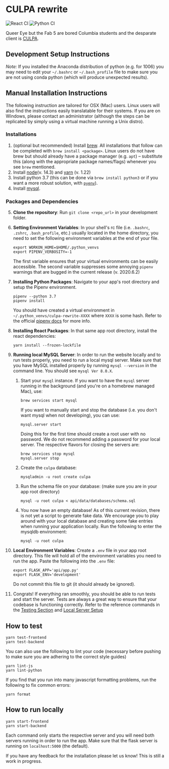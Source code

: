 # CULPA rewrite

![React CI](https://github.com/jonathanzhang99/culpa-rewrite/workflows/React%20Frontend%20CI/badge.svg) ![Python CI](https://github.com/jonathanzhang99/culpa-rewrite/workflows/Python%20Backend%20CI/badge.svg)

Queer Eye but the Fab 5 are bored Columbia students and the desparate client is [CULPA](http://culpa.info).

## Development Setup Instructions

_Note:_ If you installed the Anaconda distribution of python (e.g. for 1006) you may need to edit your `~/.bashrc` or `~/.bash_profile` file to make sure you are not using conda python (which will produce unexpected results).

## Manual Installation Instructions
The following instruction are tailored for OSX (Mac) users. Linux users will also find the instructions easily translatable for their systems. If you are on Windows, please contact an administrator (although the steps can be replicated by simply using a virtual machine running a Unix distro).

### Installations
1. (optional but recommended) Install [brew](https://brew.sh). All installations that follow can be completed with `brew install <package>`. Linux users do not have brew but should already have a package manager (e.g. `apt`) – substitute this (along with the appropriate package names/flags) whenever you see `brew` mentioned.
2. Install [node](https://nodejs.org/en/)(v. 14.3) and [yarn](https://classic.yarnpkg.com/en/docs/install/#mac-stable) (v. 1.22)
3. Install python 3.7 (this can be done via `brew install python3` or if you want a more robust solution, with [`pyenv`](https://github.com/pyenv/pyenv)).
4. Install [mysql](https://dev.mysql.com/doc/refman/8.0/en/installing.html).

### Packages and Dependencies

5. **Clone the repository**: Run `git clone <repo_url>` in your development folder.

6. **Setting Environment Variables**: In your shell's rc file (i.e. `.bashrc`, `.zshrc`, `.bash_profile`, etc.) usually located in the home directory, you need to set the following environment variables at the end of your file.
   ```
   export WORKON_HOME=$HOME/.python_venvs
   export PIPENV_VERBOSITY=-1
   ```
   The first variable ensures that your virtual environments can be easily accessible. The second variable suppresses some annoying `pipenv` warnings that are bugged in the current release (v. 2020.6.2)

7. **Installing Python Packages**: 
Navigate to your app's root directory and setup the Pipenv environment.

   ```
   pipenv --python 3.7
   pipenv install
   ```

   You should have created a virtual environment in `~/.python_venvs/culpa-rewrite-XXXX` where `XXXX` is some hash. Refer to the official [pipenv docs](https://pipenv-fork.readthedocs.io/en/latest/) for more info.

8.  **Installing React Packages**: In that same app root directory, install the react dependencies:
      ```
      yarn install --frozen-lockfile
      ```

9. **Running local MySQL Server**: In order to run the website locally and to run tests properly, you need to run a local mysql server. Make sure that you have MySQL installed properly by running `mysql --version` in the command line. You should see `mysql Ver 8.0.X`.
   
   1. Start your `mysql` instance. If you want to have the `mysql` server running in the background (and you're on a homebrew managed Mac), use:
      
      ```
      brew services start mysql
      ``` 
   
      If you want to manually start and stop the database (i.e. you don't want mysql when not developing), you can use:
   
      ```
      mysql.server start
      ```
   
      Doing this for the first time should create a root user with no password. We do not recommend adding a password for your local server. The respective flavors for closing the servers are:
   
      ```
      brew services stop mysql
      mysql.server stop
      ```
   
   2. Create the `culpa` database:
      
      ```
      mysqladmin -u root create culpa
      ```

   3. Run the schema file on your database: (make sure you are in your app root directory)
      
      ```
      mysql -u root culpa < api/data/databases/schema.sql
      ```
   
   4. You now have an empty database! As of this current revision, there is not yet a script to generate fake data. We encourage you to play around with your local database and creating some fake entries when running your application locally. Run the following to enter the mysqldb environment:
      ```
      mysql -u root culpa
      ```

10. **Local Environment Variables**: Create a `.env` file in your app root directory. This file will hold all of the environment variables you need to run the app. Paste the following into the `.env` file:
      ```
      export FLASK_APP='api/app.py'
      export FLASK_ENV='development'
      ```
      Do not commit this file to git (it should already be ignored).

11. Congrats! If everything ran smoothly, you should be able to run tests and start the server. Tests are always a great way to ensure that your codebase is functioning correctly. Refer to the reference commands in the [Testing Section](#how-to-test) and [Local Server Setup](#how-to-run-locally)

## How to test

```
yarn test-frontend
yarn test-backend
```

You can also use the following to lint your code (necessary before pushing to make sure you are adhering to the correct style guides)

```
yarn lint-js
yarn lint-python
```

If you find that you run into many javascript formatting problems, run the following to fix common errors:

```
yarn format
```


## How to run locally

```
yarn start-frontend
yarn start-backend
```

Each command only starts the respective server and you will need both servers running in order to run the app. Make sure that the flask server is running on `localhost:5000` (the default).

If you have any feedback for the installation please let us know! This is still a work in progress.

